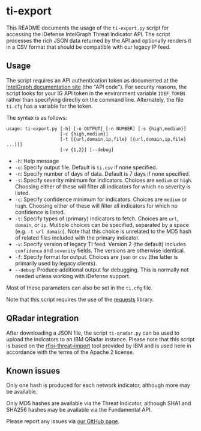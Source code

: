 # ti-export

This README documents the usage of the `ti-export.py` script for accessing the iDefense IntelGraph Threat Indicator API. The script processes the rich JSON data returned by the API and optionally renders it in a CSV format that should be compatible with our legacy IP feed.

## Usage

The script requires an API authentication token as documented at the [IntelGraph documentation site](https://intelgraph.idefense.com/#/docs/view#page-section-2-0) (the "API code"). For security reasons, the script looks for your IG API token in the environment variable `IDEF_TOKEN` rather than specifying directly on the command line. Alternately, the file `ti.cfg` has a variable for the token.

The syntax is as follows:

```
usage: ti-export.py [-h] [-o OUTPUT] [-n NUMBER] [-s {high,medium}]
                    [-c {high,medium}]
                    [-t [{url,domain,ip,file} [{url,domain,ip,file} ...]]]
                    [-v {1,2}] [--debug]
```

- `-h`: Help message
- `-o`: Specify output file. Default is `ti.csv` if none specified.
- `-n`: Specify number of days of data. Default is 7 days if none specified.
- `-s`: Specify severity minimum for indicators. Choices are `medium` or `high`. Choosing either of these will filter all indicators for which no severity is listed.
- `-c`: Specify confidence minimum for indicators. Choices are `medium` or `high`. Choosing either of these will filter all indicators for which no confidence is listed.
- `-t`: Specify types of (primary) indicators to fetch. Choices are `url`, `domain`, or `ip`. Multiple choices can be specified, separated by a space (e.g. `-t url domain`). Note that this choice is unrelated to the MD5 hash of related files included with the primary indicator.
- `-v`: Specify version of legacy TI feed. Version 2 (the default) includes `confidence` and `severity` fields. The versions are otherwise identical.
- `-f`: Specify format for output. Choices are `json` or `csv` (the latter is primarily used by legacy clients).
- `--debug`: Produce additional output for debugging. This is normally not needed unless working with iDefense support.

Most of these parameters can also be set in the `ti.cfg` file.

Note that this script requires the use of the [requests](http://docs.python-requests.org/en/master/) library.

## QRadar integration

After downloading a JSON file, the script `ti-qradar.py` can be used to upload the indicators to an IBM QRadar instance. Please note that this script is based on the [rfisi-threat-import](https://github.com/ibm-security-intelligence/data-import/tree/master/rfisi-threat-import) tool provided by IBM and is used here in accordance with the terms of the Apache 2 license.

## Known issues

Only one hash is produced for each network indicator, although more may be available.

Only MD5 hashes are available via the Threat Indicator, although SHA1 and SHA256 hashes may be available via the Fundamental API.

Please report any issues via [our GitHub page](https://github.com/iDefense/ti-export).
